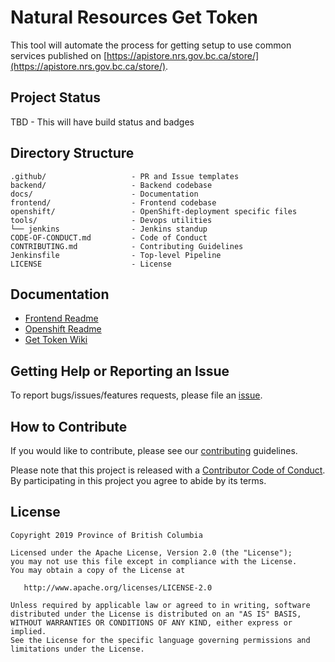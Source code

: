 # Natural Resources Get Token

This tool will automate the process for getting setup to use common services published on [https://apistore.nrs.gov.bc.ca/store/](https://apistore.nrs.gov.bc.ca/store/).

## Project Status

TBD - This will have build status and badges

## Directory Structure

    .github/                   - PR and Issue templates
    backend/                   - Backend codebase
    docs/                      - Documentation
    frontend/                  - Frontend codebase
    openshift/                 - OpenShift-deployment specific files
    tools/                     - Devops utilities
    └── jenkins                - Jenkins standup
    CODE-OF-CONDUCT.md         - Code of Conduct
    CONTRIBUTING.md            - Contributing Guidelines
    Jenkinsfile                - Top-level Pipeline
    LICENSE                    - License

## Documentation

* [Frontend Readme](frontend/README.md)
* [Openshift Readme](openshift/README.md)
* [Get Token Wiki](https://github.com/bcgov/nr-get-token/wiki)

## Getting Help or Reporting an Issue

To report bugs/issues/features requests, please file an [issue](https://github.com/bcgov/nr-get-token/issues).

## How to Contribute

If you would like to contribute, please see our [contributing](CONTRIBUTING.md) guidelines.

Please note that this project is released with a [Contributor Code of Conduct](CODE-OF-CONDUCT.md). By participating in this project you agree to abide by its terms.

## License

    Copyright 2019 Province of British Columbia

    Licensed under the Apache License, Version 2.0 (the "License");
    you may not use this file except in compliance with the License.
    You may obtain a copy of the License at

       http://www.apache.org/licenses/LICENSE-2.0

    Unless required by applicable law or agreed to in writing, software
    distributed under the License is distributed on an "AS IS" BASIS,
    WITHOUT WARRANTIES OR CONDITIONS OF ANY KIND, either express or implied.
    See the License for the specific language governing permissions and
    limitations under the License.
